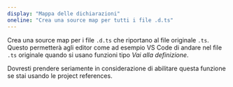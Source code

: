 ```yaml
---
display: "Mappa delle dichiarazioni"
oneline: "Crea una source map per tutti i file .d.ts"
---
```


Crea una source map per i file `.d.ts` che riportano al file originale `.ts`.
Questo permetterà agli editor come ad esempio VS Code di andare nel file `.ts` originale quando si usano funzioni tipo _Vai alla definizione_.

Dovresti prendere seriamente in considerazione di abilitare questa funzione se stai usando le project references.

